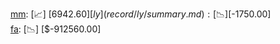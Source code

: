 [mm](record/mm/summary.md): [📈] [$6942.60]  
[ly](record/ly/summary.md): [📉] [$-1750.00]  
[fa](record/fa/summary.md): [📉] [$-912560.00]  
